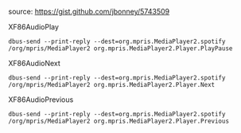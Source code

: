 source: https://gist.github.com/jbonney/5743509

XF86AudioPlay

```
dbus-send --print-reply --dest=org.mpris.MediaPlayer2.spotify /org/mpris/MediaPlayer2 org.mpris.MediaPlayer2.Player.PlayPause
```

XF86AudioNext

```
dbus-send --print-reply --dest=org.mpris.MediaPlayer2.spotify /org/mpris/MediaPlayer2 org.mpris.MediaPlayer2.Player.Next
```

XF86AudioPrevious

```
dbus-send --print-reply --dest=org.mpris.MediaPlayer2.spotify /org/mpris/MediaPlayer2 org.mpris.MediaPlayer2.Player.Previous
```
